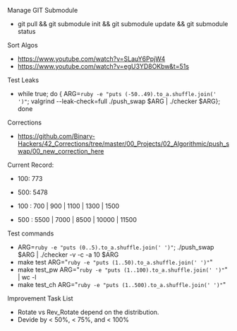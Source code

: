 Manage GIT Submodule  
- git pull && git submodule init && git submodule update && git submodule status

Sort Algos  
- https://www.youtube.com/watch?v=SLauY6PpjW4
- https://www.youtube.com/watch?v=egU3YD8OKbw&t=51s

Test Leaks  
- while true; do { ARG=`ruby -e "puts (-50..49).to_a.shuffle.join(' ')"`; valgrind --leak-check=full ./push_swap $ARG | ./checker $ARG}; done

Corrections  
- https://github.com/Binary-Hackers/42_Corrections/tree/master/00_Projects/02_Algorithmic/push_swap/00_new_correction_here

Current Record:
- 100: 773
- 500: 5478

- 100 : 700 | 900 | 1100 | 1300 | 1500
- 500 : 5500 | 7000 | 8500 | 10000 | 11500

Test commands  
- ARG=`ruby -e "puts (0..5).to_a.shuffle.join(' ')"`; ./push_swap $ARG | ./checker -v -c -a 10 $ARG
- make test ARG="`ruby -e "puts (1..50).to_a.shuffle.join(' ')"`"
- make test_pw ARG="`ruby -e "puts (1..100).to_a.shuffle.join(' ')"`"  | wc -l
- make test_ch ARG="`ruby -e "puts (1..500).to_a.shuffle.join(' ')"`"

Improvement Task List  
- Rotate vs Rev_Rotate depend on the distribution.
- Devide by < 50%, < 75%, and < 100%